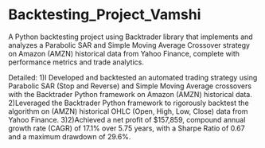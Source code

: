 # Backtesting_Project_Vamshi
A Python backtesting project using Backtrader library that implements and analyzes a Parabolic SAR and Simple Moving Average Crossover strategy on Amazon (AMZN) historical data from Yahoo Finance, complete with performance metrics and trade analytics.


Detailed:
1)I Developed and backtested an automated trading strategy using Parabolic SAR (Stop and Reverse) and Simple Moving Average crossovers with the Backtrader Python framework on Amazon (AMZN) historical data.
2)Leveraged the Backtrader Python framework to rigorously backtest the algorithm on (AMZN) historical OHLC (Open, High, Low, Close) data from Yahoo Finance.
3)2)Achieved a net profit of $157,859, compound annual growth rate (CAGR) of 17.1% over 5.75 years, with a Sharpe Ratio of 0.67 and a maximum drawdown of 29.6%.
